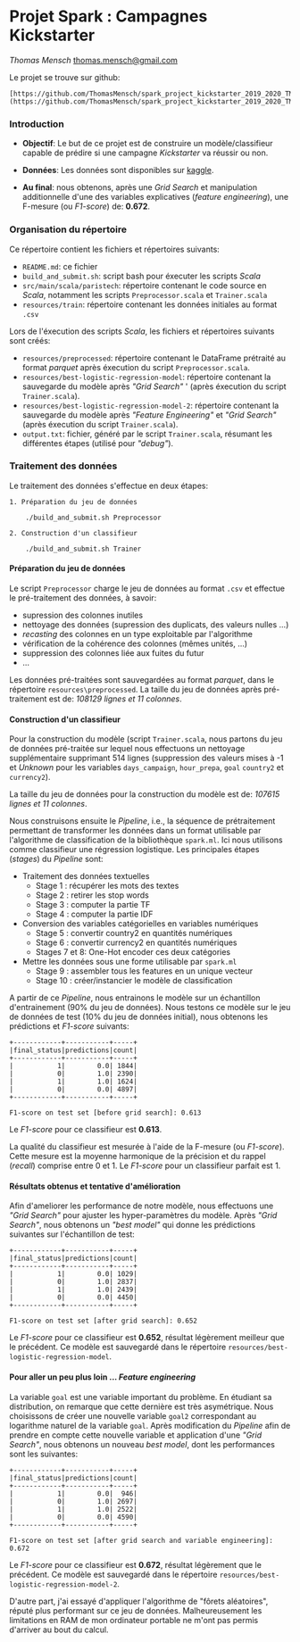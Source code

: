 # Projet Spark : Campagnes Kickstarter

*Thomas Mensch* [thomas.mensch@gmail.com](mailto:thomas.mensch@gmail.com)

Le projet se trouve sur github: 

    [https://github.com/ThomasMensch/spark_project_kickstarter_2019_2020_TMensch](https://github.com/ThomasMensch/spark_project_kickstarter_2019_2020_TMensch)

### Introduction

 - **Objectif**: Le but de ce projet est de construire un modèle/classifieur capable de prédire si une campagne *Kickstarter* va réussir ou non.

 - **Données**: Les données sont disponibles sur [kaggle](https://www.kaggle.com/codename007/funding-successful-projects).

  - **Au final**: nous obtenons, après une *Grid Search* et manipulation additionnelle d'une des variables explicatives (*feature engineering*), une F-mesure (ou *F1-score*) de: **0.672**. 

### Organisation du répertoire 

Ce répertoire contient les fichiers et répertoires suivants:

 - `README.md`: ce fichier
 - `build_and_submit.sh`: script bash pour éxecuter les scripts *Scala*
 - `src/main/scala/paristech`: répertoire contenant le code source en *Scala*, notamment les scripts `Preprocessor.scala` et `Trainer.scala`
 - `resources/train`: répertoire contenant les données initiales au format `.csv` 

Lors de l'éxecution des scripts *Scala*, les fichiers et répertoires suivants sont créés:

 - `resources/preprocessed`: répertoire contenant le DataFrame prétraité au format *parquet* après éxecution du script `Preprocessor.scala`.
 - `resources/best-logistic-regression-model`: répertoire contenant la sauvegarde du modèle après *"Grid Search"* ' (après éxecution du script `Trainer.scala`).
 - `resources/best-logistic-regression-model-2`: répertoire contenant la sauvegarde du modèle après *"Feature Engineering"* et *"Grid Search"* (après éxecution du script `Trainer.scala`).
 - `output.txt`: fichier, généré par le script `Trainer.scala`, résumant les différentes étapes (utilisé pour *"debug"*).

### Traitement des données

Le traitement des données s'effectue en deux étapes:

    1. Préparation du jeu de données

```shell
    ./build_and_submit.sh Preprocessor
```

    2. Construction d'un classifieur

```shell
 	./build_and_submit.sh Trainer
```

#### Préparation du jeu de données

Le script `Preprocessor` charge le jeu de données au format `.csv` et effectue le pré-traitement des données, à savoir:

 - supression des colonnes inutiles
 - nettoyage des données (supression des duplicats, des valeurs nulles ...)
 - *recasting* des colonnes en un type exploitable par l'algorithme
 - vérification de la cohérence des colonnes (mêmes unités, ...)
 - suppression des colonnes liée aux fuites du futur
 - ...

Les données pré-traitées sont sauvegardées au format *parquet*, dans le répertoire `resources\preprocessed`.
La taille du jeu de données après pré-traitement est de: *108129 lignes et 11 colonnes*.

#### Construction d'un classifieur

Pour la construction du modèle (script `Trainer.scala`, nous partons du jeu de données pré-traitée sur lequel nous effectuons un nettoyage supplémentaire supprimant 514 lignes  (suppression des valeurs mises à -1 et *Unknown* pour les variables `days_campaign`, `hour_prepa`, `goal` `country2` et `currency2`).

La taille du jeu de données pour la construction du modèle est de: *107615 lignes et 11 colonnes*.

Nous construisons ensuite le *Pipeline*, i.e., la séquence de prétraitement permettant de transformer les données dans un format utilisable par l'algorithme de classification de la bibliothèque `spark.ml`. Ici nous utilisons comme classifieur une régression logistique. 
Les principales étapes (*stages*) du *Pipeline* sont:

 - Traitement des données textuelles
    - Stage 1 : récupérer les mots des textes
    - Stage 2 : retirer les stop words
    - Stage 3 : computer la partie TF
    - Stage 4 : computer la partie IDF
 - Conversion des variables catégorielles en variables numériques
    - Stage 5 : convertir country2 en quantités numériques
    - Stage 6 : convertir currency2 en quantités numériques
    - Stages 7 et 8: One-Hot encoder ces deux catégories
 - Mettre les données sous une forme utilisable par `spark.ml`
    - Stage 9 : assembler tous les features en un unique vecteur
    - Stage 10 : créer/instancier le modèle de classification

A partir de ce *Pipeline*, nous entrainons le modèle sur un échantillon d'entrainement (90% du jeu de données).
Nous testons ce modèle sur le jeu de données de test (10% du jeu de données initial), nous obtenons les prédictions et *F1-score* suivants:

```shell
+------------+-----------+-----+
|final_status|predictions|count|
+------------+-----------+-----+
|           1|        0.0| 1844|
|           0|        1.0| 2390|
|           1|        1.0| 1624|
|           0|        0.0| 4897|
+------------+-----------+-----+

F1-score on test set [before grid search]: 0.613
```

Le *F1-score* pour ce classifieur est **0.613**.

La qualité du classifieur est mesurée à l'aide de la F-mesure (ou *F1-score*).
Cette mesure est la moyenne harmonique de la précision et du rappel (*recall*) comprise entre 0 et 1.
Le *F1-score* pour un classifieur parfait est 1.


#### Résultats obtenus et tentative d'amélioration

Afin d'ameliorer les performance de notre modèle, nous effectuons une *"Grid Search"* pour ajuster les hyper-paramètres du modèle.
Après *"Grid Search"*, nous obtenons un *"best model"* qui donne les prédictions suivantes sur l'échantillon de test:

```shell
+------------+-----------+-----+
|final_status|predictions|count|
+------------+-----------+-----+
|           1|        0.0| 1029|
|           0|        1.0| 2837|
|           1|        1.0| 2439|
|           0|        0.0| 4450|
+------------+-----------+-----+

F1-score on test set [after grid search]: 0.652
```

Le *F1-score* pour ce classifieur est **0.652**, résultat légèrement meilleur que le précédent.
Ce modèle est sauvegardé dans le répertoire `resources/best-logistic-regression-model`.

#### Pour aller un peu plus loin ... *Feature engineering*

La variable `goal` est une variable important du problème. En étudiant sa distribution, on remarque que cette dernière est très asymétrique. 
Nous choisissons de créer une nouvelle variable `goal2` correspondant au logarithme naturel de la variable `goal`.
Après modification du *Pipeline* afin de prendre en compte cette nouvelle variable et application d'une *"Grid Search"*, nous obtenons un nouveau *best model*,
dont les performances sont les suivantes:


```shell
+------------+-----------+-----+
|final_status|predictions|count|
+------------+-----------+-----+
|           1|        0.0|  946|
|           0|        1.0| 2697|
|           1|        1.0| 2522|
|           0|        0.0| 4590|
+------------+-----------+-----+

F1-score on test set [after grid search and variable engineering]: 0.672
```

Le *F1-score* pour ce classifieur est **0.672**, résultat légèrement que le précédent.
Ce modèle est sauvegardé dans le répertoire `resources/best-logistic-regression-model-2`.


D'autre part, j'ai essayé d'appliquer l'algorithme de "fôrets aléatoires", réputé plus performant sur ce jeu de données.
Malheureusement les limitations en RAM de mon ordinateur portable ne m'ont pas permis d'arriver au bout du calcul.
